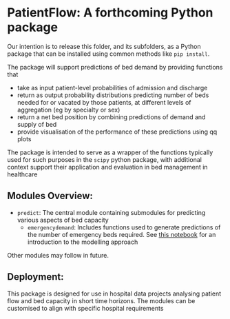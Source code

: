 # PatientFlow: A forthcoming Python package

Our intention is to release this folder, and its subfolders, as a Python package that can be installed using common methods like `pip install`.  

The package will support predictions of bed demand by providing functions that 

- take as input patient-level probabilities of admission and discharge
- return as output probability distributions predicting number of beds needed for or vacated by those patients, at different levels of aggregation (eg by specialty or sex)
- return a net bed position by combining predictions of demand and supply of bed
- provide visualisation of the performance of these predictions using qq plots

The package is intended to serve as a wrapper of the functions typically used for such purposes in the `scipy` python package, with additional context support their application and evaluation in bed management in healthcare

## Modules Overview:

- `predict`: The central module containing submodules for predicting various aspects of bed capacity
  - `emergencydemand`: Includes functions used to generate predictions of the number of emergency beds required. See [this notebook](../notebooks/2%20Introducing%20emergency%20demand%20and%20its%20modelling.ipynb) for an introduction to the modelling approach

Other modules may follow in future.

## Deployment:

This package is designed for use in hospital data projects analysing patient flow and bed capacity in short time horizons. The modules can be customised to align with specific hospital requirements
